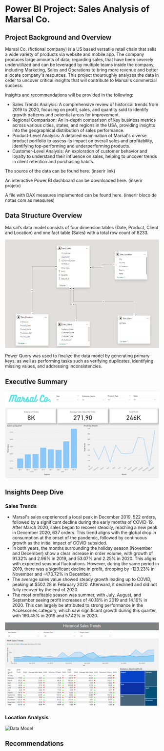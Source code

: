 # Power BI Project: Sales Analysis of Marsal Co.

## Project Background and Overview

Marsal Co. (fictional company) is a US based versatile retail chain that sells a wide variety of products via website and mobile app. The company produces large amounts of data, regarding sales, that have been severely underutilized and can be leveraged by multiple teams inside the company, including Marketing, Sales and Operations to bring more revenue and better allocate company's resources.
This project thouroughly analyzes the data in order to uncover critical insights that will contribute to Marsal's commercial success.

Insights and recommendations will be provided in the following:
- Sales Trends Analysis: A comprehensive review of historical trends from 2019 to 2020, focusing on profit, sales, and quantity sold to identify growth patterns and potential areas for improvement.
- Regional Comparison: An in-depth comparison of key business metrics across various cities, states, and regions in the USA, providing insights into the geographical distribution of sales performance.
- Product-Level Analysis: A detailed examination of Marsal's diverse product portfolio to assess its impact on overall sales and profitability, identifying top-performing and underperforming products.
- Customer-Level Analysis: An exploration of customer behavior and loyalty to understand their influence on sales, helping to uncover trends in client retention and purchasing habits.

The source of the data can be found here. (inserir link)

An interactive Power BI dashboard can be downloaded here. (inserir projeto)

A file with DAX measures implemented can be found here. (inserir bloco de notas com as measures)

## Data Structure Overview

Marsal's data model consists of four dimension tables (Date, Product, Client and Location) and one fact table (Sales) with a total row count of 8233.

![Data Model](Images/data_model.png)

Power Query was used to finalize the data model by generating primary keys, as well as performing tasks such as verifying duplicates, identifying missing values, and addressing inconsistencies.

## Executive Summary

![Data Model](Images/overview.png)

## Insights Deep Dive

### Sales Trends

- Marsal's sales experienced a local peak in December 2019, 522 orders, followed by a significant decline during the early months of COVID-19. After March 2020, sales began to recover steadily, reaching a new peak in December 2020, 637 orders. This trend aligns with the global drop in consumption at the onset of the pandemic, followed by continuous growth as the initial impact of COVID subsided.
- In both years, the months surrounding the holiday season (November and December) show a clear increase in order volume, with growth of 91.32% and 2.96% in 2019, and 53.07% and 2.25% in 2020. This aligns with expected seasonal fluctuations. However, during the same period in 2019, there was a significant decline in profit, dropping by -123.23% in November and -473.72% in December.
- The average sales value showed steady growth leading up to COVID, peaking at $502.28 in February 2020. Afterward, it declined and did not fully recover by the end of 2020.
- The most profitable season was summer, with July, August, and September seeing profit increases of 40.18% in 2019 and 14.16% in 2020. This can largely be attributed to strong performance in the Accessories category, which saw significant growth during this quarter, with 160.45% in 2019 and 57.42% in 2020.


![Data Model](Images/salestrends.png)

### Location Analysis

![Data Model]()

## Recommendations


